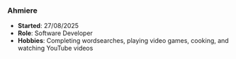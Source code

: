 ### Ahmiere
- **Started**: 27/08/2025
- **Role**: Software Developer
- **Hobbies**: Completing wordsearches, playing video games, cooking, and watching YouTube videos